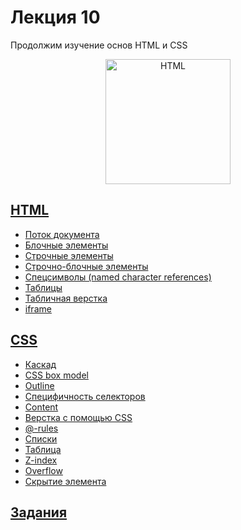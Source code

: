 # Лекция 10

Продолжим изучение основ HTML и CSS

<p align="center">
    <img
        width='200'
        title='HTML'
        src="https://upload.wikimedia.org/wikipedia/commons/thumb/1/10/CSS3_and_HTML5_logos_and_wordmarks.svg/2000px-CSS3_and_HTML5_logos_and_wordmarks.svg.png"
    />
</p>

## [HTML](html-fundamentals.md)

- [Поток документа](html-fundamentals.md#поток-документа)
- [Блочные элементы](html-fundamentals.md#блочные-элементы)
- [Строчные элементы](html-fundamentals.md#строчные-элементы)
- [Строчно-блочные элементы](html-fundamentals.md#строчно-блочные-элементы)
- [Спецсимволы (named character references)](html-fundamentals.md#спецсимволы-named-character-references)
- [Таблицы](html-fundamentals.md#таблицы)
- [Табличная верстка](html-fundamentals.md#табличная-верстка)
- [iframe](html-fundamentals.md#iframe)

## [CSS](css-fundamentals.md)

- [Каскад](css-fundamentals.md#каскад)
- [CSS box model](css-fundamentals.md#css-box-model)
- [Outline](css-fundamentals.md#outline)
- [Специфичность селекторов](css-fundamentals.md#специфичность-селекторов)
- [Content](css-fundamentals.md#content)
- [Верстка с помощью CSS](css-fundamentals.md#верстка-с-помощью-css)
- [@-rules](css-fundamentals.md#rules)
- [Списки](css-fundamentals.md#списки)
- [Таблица](css-fundamentals.md#таблица)
- [Z-index](css-fundamentals.md#z-index)
- [Overflow](css-fundamentals.md#overflow)
- [Скрытие элемента](css-fundamentals.md#скрытие-элемента)

## [Задания](html-css-fundamentals-tasks.md)
